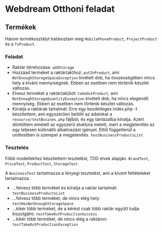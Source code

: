 # Webdream Otthoni feladat

## Termékek

Három termékosztályt határoztam meg `MobilePhoneProduct`, `ProjectProduct` és a `TvProduct`.

### Feladat

* Raktár létrehozása: `addStorage`
* Hozzáad terméket a raktár(ak)hoz: `putInProduct`, ami `NotEnoughStorageSpaceException` kivételt dob, ha összességében
  nincs hely a kívánt mennyiségnek. Ebben az esetben nem történik készlet változás.
* Elvesz terméket a raktár(ak)ból: `takeOutProduct`, ami `NotEnoughStorageQuantityException` kivételt dob, ha nincs
  elegendő mennyiség. Ebben az esetben nem történik készlet változás.
* Kiiratja a raktárak tartalmát: Erre egy kezdetleges index.php -t készítettem, ami egyszerűen betölti az adatokat a
  `resource/testBusines.php` fájlból, és egy tánlázatba kiiratja. Azért döntöttem emelett az egyszerű stuktúra melett,
  mert a megjelenítés az egy teljesen különálló alkalmazást igényel. Ettől függetlenül a unittestben is szerepel a
  megjelenítés. `testBusinessProductsList`

### Tesztelés

Főbb modellekhez készítettem tesztelést, TDD elvek alapján. `BrandTest`, `PriceTest`, `ProductTest`, `StorageTest`.

A `BusinessTest` tartalmazza a lényegi tesztelést, ami a kívánt feltételeket tartalmazza.

* ...felvesz több terméket és kiíratja a raktár tartalmát: `testBusinessProductsList`
* ...felvesz több terméket, de nincs elég hely: `testHasNotEnoughStorageSpace`
* ...kikér több terméket, de a kérést csak több raktár együtt tudja kiszolgálni: `testTakeOutProductionSuccess`
* ...kikér több terméket, de nincs elég a raktáron: `testTakeOutProductionException`
